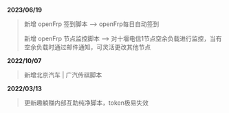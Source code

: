 **2023/06/19**
> 新增 openFrp 签到脚本 --> openFrp每日自动签到
> 
> 新增 openFrp 节点监控脚本 --> 对十堰电信1节点空余负载进行监控，当有空余负载时通过邮件通知，可灵活更改其他节点

**2022/10/07**
> 新增北京汽车 | 广汽传祺脚本


**2022/03/13**
> 更新趣躺赚内部互助纯净脚本，token极易失效
